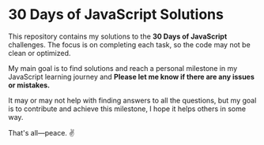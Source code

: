 # 30 Days of JavaScript Solutions

This repository contains my solutions to the **30 Days of JavaScript** challenges. The focus is on completing each task, so the code may not be clean or optimized.  

My main goal is to find solutions and reach a personal milestone in my JavaScript learning journey and **Please let me know if there are any issues or mistakes.**

It may or may not help with finding answers to all the questions, but my goal is to contribute and achieve this milestone, I hope it helps others in some way. 

That's all—peace. ✌️
